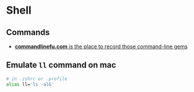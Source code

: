# Shell

## Commands

- [**commandlinefu.com** is the place to record those command-line gems](https://www.commandlinefu.com/)

## Emulate `ll` command on mac

```sh
# in .zshrc or .profile
alias ll='ls -alG'
````
